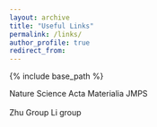 ```yaml
---
layout: archive
title: "Useful Links"
permalink: /links/
author_profile: true
redirect_from: 
---
```


{% include base_path %}

Nature
Science
Acta Materialia
JMPS
<br><br>
Zhu Group
Li group